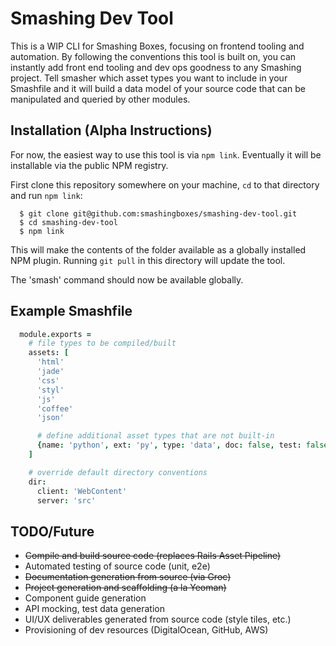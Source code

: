 # Smashing Dev Tool

This is a WIP CLI for Smashing Boxes, focusing on frontend tooling and automation. By following the conventions this tool is built on, you can instantly add front end tooling and dev ops goodness to any Smashing project. Tell smasher which asset types you want to include in your Smashfile and it will build a data model of your source code that can be manipulated and queried by other modules.



## Installation (Alpha Instructions)

For now, the easiest way to use this tool is via `npm link`. Eventually it will be installable via the public NPM registry.

First clone this repository somewhere on your machine, `cd` to that directory and run `npm link`:

```
  $ git clone git@github.com:smashingboxes/smashing-dev-tool.git
  $ cd smashing-dev-tool
  $ npm link
```

This will make the contents of the folder available as a globally installed NPM plugin. Running `git pull` in this directory will update the tool.

The 'smash' command should now be available globally.


## Example Smashfile

```coffeescript
  module.exports =
    # file types to be compiled/built
    assets: [
      'html'
      'jade'
      'css'
      'styl'
      'js'
      'coffee'
      'json'

      # define additional asset types that are not built-in
      {name: 'python', ext: 'py', type: 'data', doc: false, test: false, lint: false}
    ]

    # override default directory conventions
    dir:
      client: 'WebContent'
      server: 'src'
```

## TODO/Future
+ ~~Compile and build source code (replaces Rails Asset Pipeline)~~
+ Automated testing of source code (unit, e2e)
+ ~~Documentation generation from source (via Groc)~~
+ ~~Project generation and scaffolding (a la Yeoman)~~
+ Component guide generation
+ API mocking, test data generation
+ UI/UX deliverables generated from source code (style tiles, etc.)
+ Provisioning of dev resources (DigitalOcean, GitHub, AWS)
